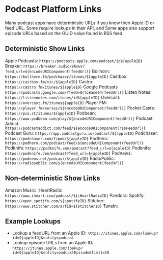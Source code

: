 # Podcast Platform Links
Many podcast apps have deterministic URLs if you know their Apple ID or feed URL. Some require lookups in their API, and Some apps also support episode URLs based on the GUID value found in RSS feed. 

## Deterministic Show Links
Apple Podcasts: `https://podcasts.apple.com/podcast/id${appleID}`
Breaker: `https://breaker.audio/shows?feed_url=${encodeURIComponent(feedUrl)}`
Bullhorn: `https://bullhorn.fm/podchaser/itunes/${appleID}`
Castbox: `https://castbox.fm/vic/${appleID}`
Castro: `https://castro.fm/itunes/${appleID}`
Google Podcasts `https://podcasts.google.com/?feed=${toBase64(feedUrl)}`
Listen Notes: `https://listennotes.com/itunes/id${appleID}`
Overcast: `https://overcast.fm/itunes${appleID}`
Player FM: `https://player.fm/series/${encodeURIComponent(feedUrl)}`
Pocket Casts: `https://pca.st/itunes/${appleID}`
Podbean: `https://www.podbean.com/play/${encodeURIComponent(feedUrl)}`
Podcast Addict: `https://podcastaddict.com/feed/${encodeURIComponent(rssFeedUrl)}`
Podcast Guru: `https://app.podcastguru.io/podcast/${appleID}`
Podchaser: `https://podchaser.com/f/pod/${appleID}`
Podhero: `https://podhero.com/podcast/feed/${encodeURIComponent(feedUrl)}`
Podknife: `https://podknife.com/podcast?feed_url=${appleID}`
Podknife: `https://podknife.com/podcast?feed_url=${appleID}`
Podnews: `https://podnews.net/podcast/${appleID}`
RadioPublic: `https://radiopublic.com/${encodeURIComponent(feedUrl)}`

## Non-deterministic Show Links
Amazon Music:
iHeartRadio: `https://www.iheart.com/podcast/${iHeartRadioID}`
Pandora: 
Spotify: `https://open.spotify.com/${spotifyID}`
Stitcher: `https://www.stitcher.com/s?fid=${stitcherID}`
TuneIn:

## Example Lookups
* Lookup a feedURL from an Apple ID: `https://itunes.apple.com/lookup?id=${appleID}&entity=podcast`
* Lookup episode URLs from an Apple ID: `https://itunes.apple.com/lookup?id=${appleID}&entity=podcastEpisode&limit=10`
